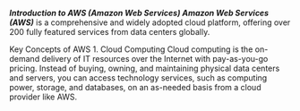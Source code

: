 ***Introduction to AWS (Amazon Web Services) Amazon Web Services (AWS)*** is a comprehensive and widely adopted cloud platform, offering over 200 fully featured services from data centers globally.

Key Concepts of AWS 1. Cloud Computing Cloud computing is the on-demand delivery of IT resources over the Internet with pay-as-you-go pricing. Instead of buying, owning, and maintaining physical data centers and servers, you can access technology services, such as computing power, storage, and databases, on an as-needed basis from a cloud provider like AWS.
